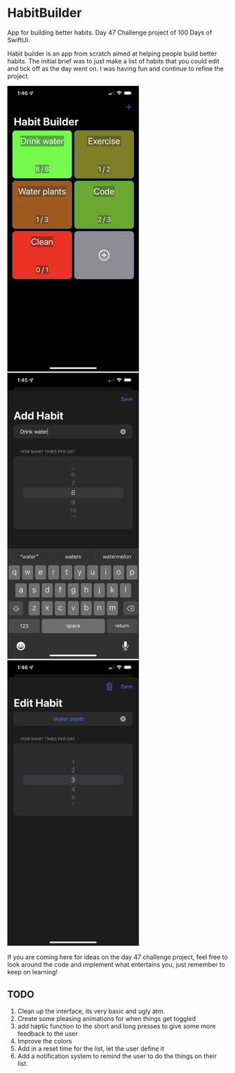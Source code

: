 # HabitBuilder
App for building better habits. Day 47 Challenge project of 100 Days of SwiftUI. 

Habit builder is an app from scratch aimed at helping people build better habits. The initial brief was to just make a list of habits that you could edit and tick off as the day went on. I was having fun and continue to refine the project. 

<img src="rdme1.PNG" alt="ContentView" width="300"/> <img src="rdme2.PNG" alt="ContentView" width="300"/> <img src="rdme3.PNG" alt="ContentView" width="300"/>

If you are coming here for ideas on the day 47 challenge project, feel free to look around the code and implement what entertains you, just remember to keep on learning!

## TODO

1. Clean up the interface, its very basic and ugly atm.
2. Create some pleasing animations for when things get toggled
3. add haptic function to the short and long presses to give some more feedback to the user
4. Improve the colors
5. Add in a reset time for the list, let the user define it
6. Add a notification system to remind the user to do the things on their list.
